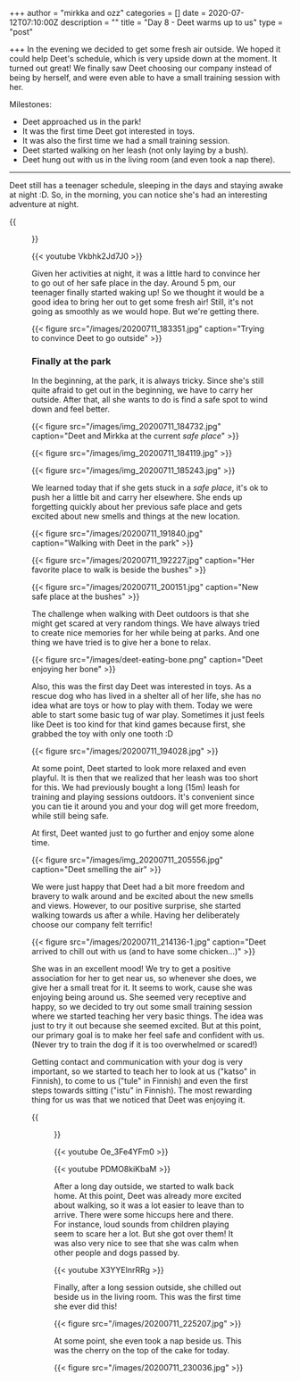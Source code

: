 +++
author = "mirkka and ozz"
categories = []
date = 2020-07-12T07:10:00Z
description = ""
title = "Day 8 -  Deet warms up to us"
type = "post"

+++
In the evening we decided to get some fresh air outside. We hoped it could help Deet's schedule, which is very upside down at the moment. It turned out great! We finally saw Deet choosing our company instead of being by herself, and were even able to have a small training session with her.

Milestones:

* Deet approached us in the park!
* It was the first time Deet got interested in toys.
* It was also the first time we had a small training session.
* Deet started walking on her leash (not only laying by a bush).
* Deet hung out with us in the living room (and even took a nap there). 

***

Deet still has a teenager schedule, sleeping in the days and staying awake at night :D. So, in the morning, you can notice she's had an interesting adventure at night.

{{<figure src="/images/20200711_074601.jpg" caption="Paws aiming at the ceiling, shoelaces in her mouth, and her nose outside of the crate" >}}

{{< youtube Vkbhk2Jd7J0 >}}

Given her activities at night, it was a little hard to convince her to go out of her safe place in the day. Around 5 pm, our teenager finally started waking up! So we thought it would be a good idea to bring her out to get some fresh air! Still, it's not going as smoothly as we would hope. But we're getting there.

{{< figure src="/images/20200711_183351.jpg" caption="Trying to convince Deet to go outside" >}}

### Finally at the park

In the beginning, at the park, it is always tricky. Since she's still quite afraid to get out in the beginning, we have to carry her outside. After that, all she wants to do is find a safe spot to wind down and feel better.

{{< figure src="/images/img_20200711_184732.jpg" caption="Deet and Mirkka at the current _safe place_" >}}

{{< figure src="/images/img_20200711_184119.jpg" >}}

{{< figure src="/images/img_20200711_185243.jpg" >}}

We learned today that if she gets stuck in a _safe place_, it's ok to push her a little bit and carry her elsewhere. She ends up forgetting quickly about her previous safe place and gets excited about new smells and things at the new location.

{{< figure src="/images/20200711_191840.jpg" caption="Walking with Deet in the park" >}}

{{< figure src="/images/20200711_192227.jpg" caption="Her favorite place to walk is beside the bushes" >}}

{{< figure src="/images/20200711_200151.jpg" caption="New safe place at the bushes" >}}

The challenge when walking with Deet outdoors is that she might get scared at very random things. We have always tried to create nice memories for her while being at parks. And one thing we have tried is to give her a bone to relax.

{{< figure src="/images/deet-eating-bone.png" caption="Deet enjoying her bone" >}}

Also, this was the first day Deet was interested in toys. As a rescue dog who has lived in a shelter all of her life, she has no idea what are toys or how to play with them. Today we were able to start some basic tug of war play. Sometimes it just feels like Deet is too kind for that kind games because first, she grabbed the toy with only one tooth :D

{{< figure src="/images/20200711_194028.jpg" >}}

At some point, Deet started to look more relaxed and even playful. It is then that we realized that her leash was too short for this. We had previously bought a long (15m) leash for training and playing sessions outdoors. It's convenient since you can tie it around you and your dog will get more freedom, while still being safe.

At first, Deet wanted just to go further and enjoy some alone time.

{{< figure src="/images/img_20200711_205556.jpg" caption="Deet smelling the air" >}}

We were just happy that Deet had a bit more freedom and bravery to walk around and be excited about the new smells and views. However, to our positive surprise, she started walking towards us after a while. Having her deliberately choose our company felt terrific!

{{< figure src="/images/20200711_214136-1.jpg" caption="Deet arrived to chill out with us (and to have some chicken...)" >}}

She was in an excellent mood! We try to get a positive association for her to get near us, so whenever she does, we give her a small treat for it. It seems to work, cause she was enjoying being around us. She seemed very receptive and happy, so we decided to try out some small training session where we started teaching her very basic things. The idea was just to try it out because she seemed excited. But at this point, our primary goal is to make her feel safe and confident with us. (Never try to train the dog if it is too overwhelmed or scared!)

Getting contact and communication with your dog is very important, so we started to teach her to look at us ("katso" in Finnish), to come to us ("tule" in Finnish) and even the first steps towards sitting ("istu" in Finnish). The most rewarding thing for us was that we noticed that Deet was enjoying it.

{{<figure src="/images/20200711_214940-0.jpg" caption="Training Deet" >}}

{{< youtube Oe_3Fe4YFm0 >}}

{{< youtube PDMO8kiKbaM >}}

After a long day outside, we started to walk back home. At this point, Deet was already more excited about walking, so it was a lot easier to leave than to arrive. There were some hiccups here and there. For instance, loud sounds from children playing seem to scare her a lot. But she got over them! It was also very nice to see that she was calm when other people and dogs passed by.

{{< youtube X3YYElnrRRg >}}

Finally, after a long session outside, she chilled out beside us in the living room. This was the first time she ever did this!

{{< figure src="/images/20200711_225207.jpg" >}}

At some point, she even took a nap beside us. This was the cherry on the top of the cake for today.

{{< figure src="/images/20200711_230036.jpg" >}}